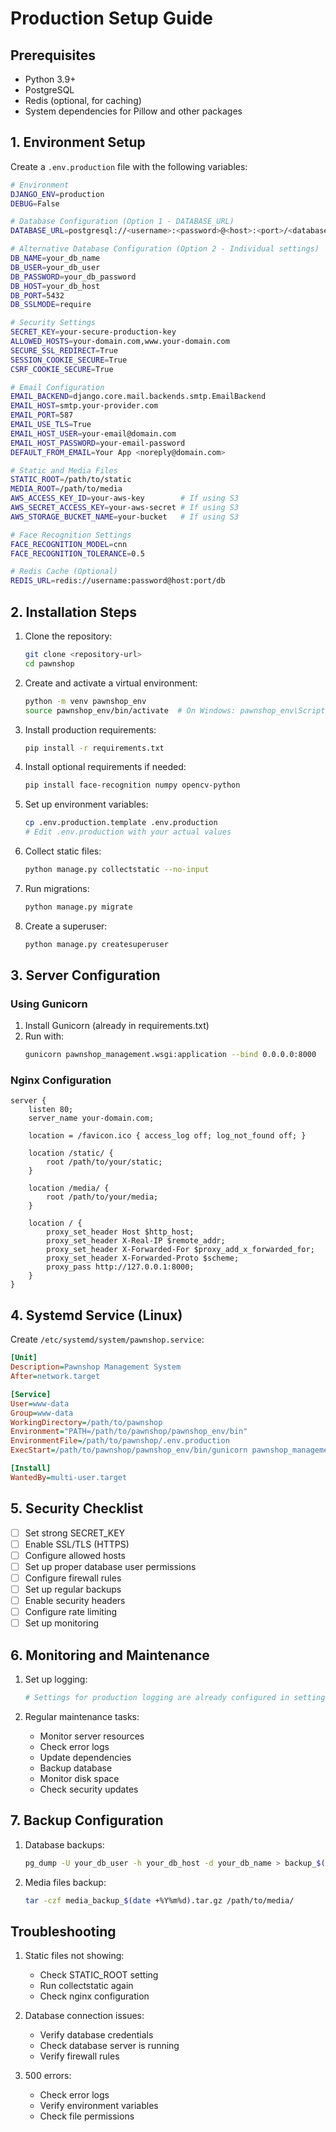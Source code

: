 # Production Setup Guide

## Prerequisites
- Python 3.9+
- PostgreSQL
- Redis (optional, for caching)
- System dependencies for Pillow and other packages

## 1. Environment Setup

Create a `.env.production` file with the following variables:

```bash
# Environment
DJANGO_ENV=production
DEBUG=False

# Database Configuration (Option 1 - DATABASE_URL)
DATABASE_URL=postgresql://<username>:<password>@<host>:<port>/<database>?sslmode=require

# Alternative Database Configuration (Option 2 - Individual settings)
DB_NAME=your_db_name
DB_USER=your_db_user
DB_PASSWORD=your_db_password
DB_HOST=your_db_host
DB_PORT=5432
DB_SSLMODE=require

# Security Settings
SECRET_KEY=your-secure-production-key
ALLOWED_HOSTS=your-domain.com,www.your-domain.com
SECURE_SSL_REDIRECT=True
SESSION_COOKIE_SECURE=True
CSRF_COOKIE_SECURE=True

# Email Configuration
EMAIL_BACKEND=django.core.mail.backends.smtp.EmailBackend
EMAIL_HOST=smtp.your-provider.com
EMAIL_PORT=587
EMAIL_USE_TLS=True
EMAIL_HOST_USER=your-email@domain.com
EMAIL_HOST_PASSWORD=your-email-password
DEFAULT_FROM_EMAIL=Your App <noreply@domain.com>

# Static and Media Files
STATIC_ROOT=/path/to/static
MEDIA_ROOT=/path/to/media
AWS_ACCESS_KEY_ID=your-aws-key        # If using S3
AWS_SECRET_ACCESS_KEY=your-aws-secret # If using S3
AWS_STORAGE_BUCKET_NAME=your-bucket   # If using S3

# Face Recognition Settings
FACE_RECOGNITION_MODEL=cnn
FACE_RECOGNITION_TOLERANCE=0.5

# Redis Cache (Optional)
REDIS_URL=redis://username:password@host:port/db
```

## 2. Installation Steps

1. Clone the repository:
   ```bash
   git clone <repository-url>
   cd pawnshop
   ```

2. Create and activate a virtual environment:
   ```bash
   python -m venv pawnshop_env
   source pawnshop_env/bin/activate  # On Windows: pawnshop_env\Scripts\activate
   ```

3. Install production requirements:
   ```bash
   pip install -r requirements.txt
   ```

4. Install optional requirements if needed:
   ```bash
   pip install face-recognition numpy opencv-python
   ```

5. Set up environment variables:
   ```bash
   cp .env.production.template .env.production
   # Edit .env.production with your actual values
   ```

6. Collect static files:
   ```bash
   python manage.py collectstatic --no-input
   ```

7. Run migrations:
   ```bash
   python manage.py migrate
   ```

8. Create a superuser:
   ```bash
   python manage.py createsuperuser
   ```

## 3. Server Configuration

### Using Gunicorn
1. Install Gunicorn (already in requirements.txt)
2. Run with:
   ```bash
   gunicorn pawnshop_management.wsgi:application --bind 0.0.0.0:8000
   ```

### Nginx Configuration
```nginx
server {
    listen 80;
    server_name your-domain.com;

    location = /favicon.ico { access_log off; log_not_found off; }
    
    location /static/ {
        root /path/to/your/static;
    }

    location /media/ {
        root /path/to/your/media;
    }

    location / {
        proxy_set_header Host $http_host;
        proxy_set_header X-Real-IP $remote_addr;
        proxy_set_header X-Forwarded-For $proxy_add_x_forwarded_for;
        proxy_set_header X-Forwarded-Proto $scheme;
        proxy_pass http://127.0.0.1:8000;
    }
}
```

## 4. Systemd Service (Linux)

Create `/etc/systemd/system/pawnshop.service`:

```ini
[Unit]
Description=Pawnshop Management System
After=network.target

[Service]
User=www-data
Group=www-data
WorkingDirectory=/path/to/pawnshop
Environment="PATH=/path/to/pawnshop/pawnshop_env/bin"
EnvironmentFile=/path/to/pawnshop/.env.production
ExecStart=/path/to/pawnshop/pawnshop_env/bin/gunicorn pawnshop_management.wsgi:application --bind 127.0.0.1:8000

[Install]
WantedBy=multi-user.target
```

## 5. Security Checklist

- [ ] Set strong SECRET_KEY
- [ ] Enable SSL/TLS (HTTPS)
- [ ] Configure allowed hosts
- [ ] Set up proper database user permissions
- [ ] Configure firewall rules
- [ ] Set up regular backups
- [ ] Enable security headers
- [ ] Configure rate limiting
- [ ] Set up monitoring

## 6. Monitoring and Maintenance

1. Set up logging:
   ```python
   # Settings for production logging are already configured in settings.py
   ```

2. Regular maintenance tasks:
   - Monitor server resources
   - Check error logs
   - Update dependencies
   - Backup database
   - Monitor disk space
   - Check security updates

## 7. Backup Configuration

1. Database backups:
   ```bash
   pg_dump -U your_db_user -h your_db_host -d your_db_name > backup_$(date +%Y%m%d).sql
   ```

2. Media files backup:
   ```bash
   tar -czf media_backup_$(date +%Y%m%d).tar.gz /path/to/media/
   ```

## Troubleshooting

1. Static files not showing:
   - Check STATIC_ROOT setting
   - Run collectstatic again
   - Check nginx configuration

2. Database connection issues:
   - Verify database credentials
   - Check database server is running
   - Verify firewall rules

3. 500 errors:
   - Check error logs
   - Verify environment variables
   - Check file permissions